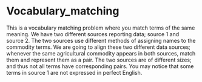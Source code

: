 # Vocabulary_matching
This is a vocabulary matching problem where you match terms of the same meaning. We have two different sources reporting data; source 1 and source 2. The two sources use different methods of assigning names to the commodity terms. We are going to align these two different data sources;  whenever the same agricultural commodity appears in both sources, match them and represent them as a pair. The two sources are of different sizes; and thus not all terms have corresponding pairs. You may notice that some terms in source 1 are not expressed in perfect English.


